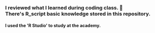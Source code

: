 ### I reviewed what I learned during coding class. 🧐<br> There's R_script basic knowledge stored in this repository.
#### I used the 'R Studio' to study at the academy.
